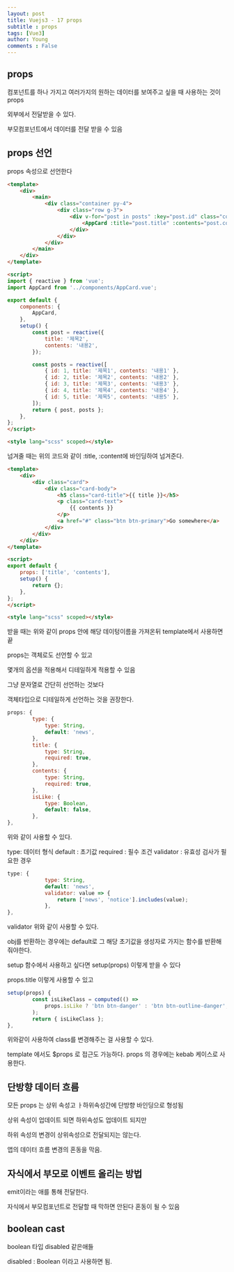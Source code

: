 ```yaml
---
layout: post
title: Vuejs3 - 17 props
subtitle : props
tags: [Vue3]
author: Young
comments : False
---
```



## props

컴포넌트를 하나 가지고 여러가지의 원하는 데이터를 보여주고 싶을 때 사용하는 것이 props

외부에서 전달받을 수 있다.

부모컴포넌트에서 데이터를 전달 받을 수 있음


## props 선언

props 속성으로 선언한다

```html
<template>
	<div>
		<main>
			<div class="container py-4">
				<div class="row g-3">
					<div v-for="post in posts" :key="post.id" class="col col-4">
						<AppCard :title="post.title" :contents="post.contents"></AppCard>
					</div>
				</div>
			</div>
		</main>
	</div>
</template>

<script>
import { reactive } from 'vue';
import AppCard from '../components/AppCard.vue';

export default {
	components: {
		AppCard,
	},
	setup() {
		const post = reactive({
			title: '제목2',
			contents: '내용2',
		});

		const posts = reactive([
			{ id: 1, title: '제목1', contents: '내용1' },
			{ id: 2, title: '제목2', contents: '내용2' },
			{ id: 3, title: '제목3', contents: '내용3' },
			{ id: 4, title: '제목4', contents: '내용4' },
			{ id: 5, title: '제목5', contents: '내용5' },
		]);
		return { post, posts };
	},
};
</script>

<style lang="scss" scoped></style>
```

넘겨줄 때는 위의 코드와 같이
:title, :content에 바인딩하여 넘겨준다.

```html
<template>
	<div>
		<div class="card">
			<div class="card-body">
				<h5 class="card-title">{{ title }}</h5>
				<p class="card-text">
					{{ contents }}
				</p>
				<a href="#" class="btn btn-primary">Go somewhere</a>
			</div>
		</div>
	</div>
</template>

<script>
export default {
	props: ['title', 'contents'],
	setup() {
		return {};
	},
};
</script>

<style lang="scss" scoped></style>

```

받을 때는 위와 같이 props 안에 해당 데이텅이름을 가져온뒤
template에서 사용하면 끝

props는 
객체로도 선언할 수 있고

몇개의 옵션을 적용해서 디테일하게 적용할 수 있음

그냥 문자열로 간단히 선언하는 것보다

객체타입으로 디테일하게 선언하는 것을 권장한다.

```js
props: {
		type: {
			type: String,
			default: 'news',
		},
		title: {
			type: String,
			required: true,
		},
		contents: {
			type: String,
			required: true,
		},
		isLike: {
			type: Boolean,
			default: false,
		},
},
```
위와 같이 사용할 수 있다.

type: 데이터 형식
default : 초기값
required : 필수 조건
validator : 유효성 검사가 필요한 경우 

```js
type: {
			type: String,
			default: 'news',
			validator: value => {
				return ['news', 'notice'].includes(value);
			},
},
```

validator 위와 같이 사용할 수 있다.

obj를 반환하는 경우에는 default로 그 해당 초기값을 생성자로 가지는 함수를 반환해줘야한다.


setup 함수에서 사용하고 싶다면
setup(props)  이렇게 받을 수 있다

props.title 이렇게 사용할 수 있고

```js
setup(props) {
		const isLikeClass = computed(() =>
			props.isLike ? 'btn btn-danger' : 'btn btn-outline-danger',
		);
		return { isLikeClass };
},
```
위와같이 사용하여 class를 변경해주는 걸 사용할 수 있다.

template 에서도 
\$props 로 접근도 가능하다.
props 의 경우에는 kebab 케이스로 사용한다.


## 단방향 데이터 흐름

모든 props 는 상위 속성고 ㅏ하위속성간에 단방향 바인딩으로 형성됨

상위 속성이 업데이트 되면 하위속성도 업데이트 되지만

하위 속성의 변경이 상위속성으로 전달되지는 않는다.

앱의 데이터 흐름 변경의 혼동을 막음.

## 자식에서 부모로 이벤트 올리는 방법

emit이라는 애를 통해 전달한다.

자식에서 부모컴포넌트로 전달할 때 
막하면 안된다 혼동이 될 수 있음

## boolean cast

boolean 타입 disabled 같은애들

disabled : Boolean 이라고 사용하면 됨.



